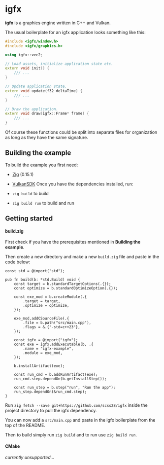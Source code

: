 # igfx
**igfx** is a graphics engine written in C++ and Vulkan.

The usual boilerplate for an igfx application looks something like this:
```C++
#include <igfx/window.h>
#include <igfx/graphics.h>

using igfx::vec2;

// Load assets, initialize application state etc.
extern void init() {
    /// ...
}

// Update application state.
extern void update(f32 deltaTime) {
    /// ...
}

// Draw the application.
extern void draw(igfx::Frame* frame) {
    /// ...
}
```
Of course these functions could be split into separate files for organization as long as they have the same signature.

## Building the example
To build the example you first need:
- [Zig](https://ziglang.org/download/) (0.15.1)
- [VulkanSDK](https://www.lunarg.com/vulkan-sdk/)
Once you have the dependencies installed, run:

- `zig build` to build
- `zig build run` to build and run

## Getting started
#### build.zig
First check if you have the prerequisites mentioned in **Building the example**.

Then create a new directory and make a new `build.zig` file and paste in the code below:
```
const std = @import("std");

pub fn build(b: *std.Build) void {
    const target = b.standardTargetOptions(.{});
    const optimize = b.standardOptimizeOption(.{});

    const exe_mod = b.createModule(.{
        .target = target,
        .optimize = optimize,
    });

    exe_mod.addCSourceFile(.{
        .file = b.path("src/main.cpp"),
        .flags = &.{"-std=c++23"},
    });

    const igfx = @import("igfx");
    const exe = igfx.addExecutable(b, .{
        .name = "igfx-example",
        .module = exe_mod,
    });

    b.installArtifact(exe);

    const run_cmd = b.addRunArtifact(exe);
    run_cmd.step.dependOn(b.getInstallStep());

    const run_step = b.step("run", "Run the app");
    run_step.dependOn(&run_cmd.step);
}
```
Run `zig fetch --save git+https://github.com/scss28/igfx` inside the project directory to pull the igfx dependency.

You can now add a `src/main.cpp` and paste in the igfx boilerplate from the top of the README.

Then to build simply run `zig build` and to run use `zig build run`.
#### CMake 
*currently unsupported...*
